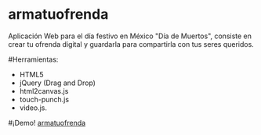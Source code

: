 armatuofrenda
=============

Aplicación Web para el día festivo en México "Día de Muertos", consiste en crear tu ofrenda digital y guardarla para compartirla con tus seres queridos.

#Herramientas:
* HTML5
* jQuery (Drag and Drop)
* html2canvas.js
* touch-punch.js
* video.js.

#¡Demo!
[armatuofrenda](http://armatuofrenda.herokuapp.com)


